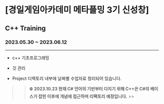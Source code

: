 # [경일게임아카데미 메타플밍 3기 신성창]
## C++ Training 
### 2023.05.30 ~ 2023.06.12
***
- c++ 기초프로그래밍 

- 깃 관리

- Project 디렉토리 내부에 날짜별 수업자료 정리되어 있습니다.

>> :no_entry: **2023.10.23 현재 C# 언어의 기반부터 다지기 위해 C++은 C#의 베이스가 잡힌 이후에 개념에 접근하며 리팩토리 예정입니다.** >>
